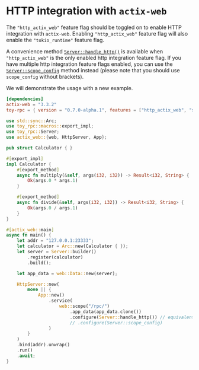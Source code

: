 # HTTP integration with `actix-web`

The `"http_actix_web"` feature flag should be toggled on to enable HTTP integration with `actix-web`. Enabling `"http_actix_web"` feature flag will also enable the `"tokio_runtime"` feature flag. 

A convenience method [`Server::handle_http()`](https://docs.rs/toy-rpc/0.7.0-alpha.1/toy_rpc/server/struct.Server.html#method.handle_http) is available when `"http_actix_web"` is the only enabled http integration feature flag. If you have multiple http integration feature flags enabled, you can use the [`Server::scope_config`](https://docs.rs/toy-rpc/0.7.0-alpha.1/toy_rpc/server/struct.Server.html#method.scope_config) method instead (please note that you should use `scope_config` without brackets).

We will demonstrate the usage with a new example.

```toml
[dependencies]
actix-web = "3.3.2"
toy-rpc = { version = "0.7.0-alpha.1", features = ["http_actix_web", "server"] }
```

```rust 
use std::sync::Arc;
use toy_rpc::macros::export_impl;
use toy_rpc::Server;
use actix_web::{web, HttpServer, App};

pub struct Calculator { }

#[export_impl]
impl Calculator {
    #[export_method]
    async fn multiply(&self, args(i32, i32)) -> Result<i32, String> {
        Ok(args.0 * args.1)
    }

    #[export_method]
    async fn divide(&self, args(i32, i32)) -> Result<i32, String> {
        Ok(args.0 / args.1)
    }
}

#[actix_web::main]
async fn main() {
    let addr = "127.0.0.1:23333";
    let calculator = Arc::new(Calculator { });
    let server = Server::builder()
        .register(calculator)
        .build();

    let app_data = web::Data::new(server);

    HttpServer::new(
        move || {
            App::new()
                .service(
                    web::scope("/rpc/")
                        .app_data(app_data.clone())
                        .configure(Server::handle_http()) // equivalent to the line below
                        // .configure(Server::scope_config)
                )
        }
    )
    .bind(addr).unwrap()
    .run()
    .await;
}
```